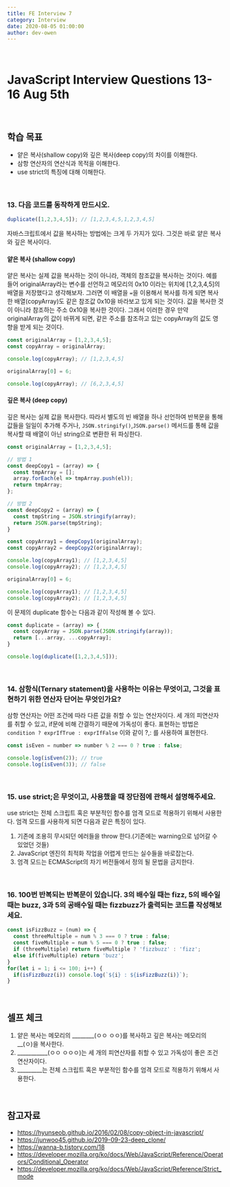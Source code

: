```yaml
---
title: FE Interview 7
category: Interview
date: 2020-08-05 01:00:00
author: dev-owen
---
```


<br>

# JavaScript Interview Questions 13-16 Aug 5th

<br>

## 학습 목표

- 얕은 복사(shallow copy)와 깊은 복사(deep copy)의 차이를 이해한다.
- 삼항 연산자의 연산식과 목적을 이해한다.
- use strict의 특징에 대해 이해한다.

<br>

### 13. 다음 코드를 동작하게 만드시오.
```javascript
duplicate([1,2,3,4,5]); // [1,2,3,4,5,1,2,3,4,5]
```
자바스크립트에서 값을 복사하는 방법에는 크게 두 가지가 있다. 그것은 바로 얕은 복사와 깊은 복사이다.

#### 얕은 복사 (shallow copy)

얕은 복사는 실제 값을 복사하는 것이 아니라, 객체의 참조값을 복사하는 것이다. 예를 들어 originalArray라는 변수를 선언하고 메모리의 0x10 이라는 위치에 [1,2,3,4,5]의 배열을 저장했다고 생각해보자. 
그러면 이 배열을 `=`을 이용해서 복사를 하게 되면 복사한 배열(copyArray)도 같은 참조값 0x10을 바라보고 있게 되는 것이다. 값을 복사한 것이 아니라 참조하는 주소 0x10을 복사한 것이다.
그래서 이러한 경우 만약 originalArray의 값이 바뀌게 되면, 같은 주소를 참조하고 있는 copyArray의 값도 영향을 받게 되는 것이다.
```javascript
const originalArray = [1,2,3,4,5];
const copyArray = originalArray; 

console.log(copyArray); // [1,2,3,4,5]

originalArray[0] = 6;

console.log(copyArray); // [6,2,3,4,5]

```

#### 깊은 복사 (deep copy)

깊은 복사는 실제 값을 복사한다. 따라서 별도의 빈 배열을 하나 선언하여 반복문을 통해 값들을 일일이 추가해 주거나, 
`JSON.stringify()`,`JSON.parse()` 메서드를 통해 값을 복사할 때 배열이 아닌 string으로 변환한 뒤 파싱한다.
```javascript
const originalArray = [1,2,3,4,5];

// 방법 1
const deepCopy1 = (array) => {
  const tmpArray = [];
  array.forEach(el => tmpArray.push(el));
  return tmpArray;
};

// 방법 2
const deepCopy2 = (array) => {
  const tmpString = JSON.stringify(array);
  return JSON.parse(tmpString);
}

const copyArray1 = deepCopy1(originalArray);
const copyArray2 = deepCopy2(originalArray);

console.log(copyArray1); // [1,2,3,4,5]
console.log(copyArray2); // [1,2,3,4,5]

originalArray[0] = 6;

console.log(copyArray1); // [1,2,3,4,5]
console.log(copyArray2); // [1,2,3,4,5]
```

이 문제의 duplicate 함수는 다음과 같이 작성해 볼 수 있다.

```javascript
const duplicate = (array) => {
  const copyArray = JSON.parse(JSON.stringify(array));
  return [...array, ...copyArray];
}

console.log(duplicate([1,2,3,4,5]));
```

<br>

### 14. 삼항식(Ternary statement)을 사용하는 이유는 무엇이고, 그것을 표현하기 위한 연산자 단어는 무엇인가요?

삼항 연산자는 어떤 조건에 따라 다른 값을 취할 수 있는 연산자이다. 세 개의 피연산자를 취할 수 있고, if문에 비해 간결하기 때문에 가독성이 좋다.
표현하는 방법은 `condition ? exprIfTrue : exprIfFalse` 이와 같이 ?,: 를 사용하여 표현한다.

```javascript
const isEven = number => number % 2 === 0 ? true : false;

console.log(isEven(2)); // true
console.log(isEven(3)); // false
```

<br>

### 15. use strict;은 무엇이고, 사용했을 때 장단점에 관해서 설명해주세요.

use strict는 전체 스크립트 혹은 부분적인 함수를 엄격 모드로 적용하기 위해서 사용한다. 엄격 모드를 사용하게 되면 다음과 같은 특징이 있다.

1. 기존에 조용히 무시되던 에러들을 throw 한다.(기존에는 warning으로 넘어갈 수 있었던 것들)
2. JavaScript 엔진의 최적화 작업을 어렵게 만드는 실수들을 바로잡는다.
3. 엄격 모드는 ECMAScript의 차기 버전들에서 정의 될 문법을 금지한다.

<br>

### 16. 100번 반복되는 반복문이 있습니다. 3의 배수일 때는 fizz, 5의 배수일 때는 buzz, 3과 5의 공배수일 때는 fizzbuzz가 출력되는 코드를 작성해보세요.

```javascript
const isFizzBuzz = (num) => {
  const threeMultiple = num % 3 === 0 ? true : false;
  const fiveMultiple = num % 5 === 0 ? true : false;
  if (threeMultiple) return fiveMultiple ? 'fizzbuzz' : 'fizz';
  else if(fiveMultiple) return 'buzz';
}
for(let i = 1; i <= 100; i++) {
  if(isFizzBuzz(i)) console.log(`${i} : ${isFizzBuzz(i)}`);
}
```

<br>

## 셀프 체크

1. 얕은 복사는 메모리의 ________(ㅇㅇ ㅇㅇ)를 복사하고 깊은 복사는 메모리의 __(ㅇ)을 복사한다.
2. ___________(ㅇㅇ ㅇㅇㅇ)는 세 개의 피연산자를 취할 수 있고 가독성이 좋은 조건 연산자이다.
3. _________는 전체 스크립트 혹은 부분적인 함수를 엄격 모드로 적용하기 위해서 사용한다.

<br>

## 참고자료

- https://hyunseob.github.io/2016/02/08/copy-object-in-javascript/
- https://junwoo45.github.io/2019-09-23-deep_clone/
- https://wanna-b.tistory.com/18
- https://developer.mozilla.org/ko/docs/Web/JavaScript/Reference/Operators/Conditional_Operator
- https://developer.mozilla.org/ko/docs/Web/JavaScript/Reference/Strict_mode
